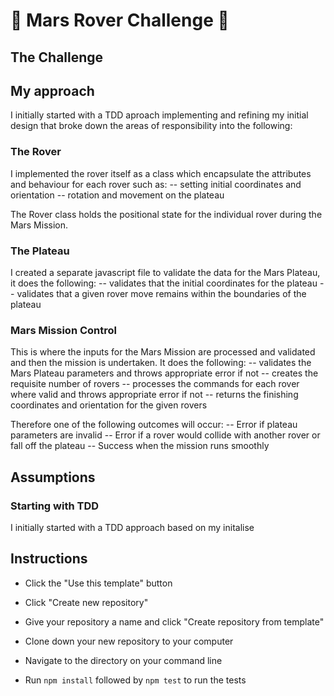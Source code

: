 # 🚀 Mars Rover Challenge 🚀

## The Challenge

## My approach

I initially started with a TDD aproach implementing and refining my initial design that broke down the areas of responsibility into the following:

### The Rover

I implemented the rover itself as a class which encapsulate the attributes and behaviour for each rover such as:
-- setting initial coordinates and orientation
-- rotation and movement on the plateau

The Rover class holds the positional state for the individual rover during the Mars Mission.

### The Plateau

I created a separate javascript file to validate the data for the Mars Plateau, it does the following:
-- validates that the initial coordinates for the plateau
-- validates that a given rover move remains within the boundaries of the plateau

### Mars Mission Control

This is where the inputs for the Mars Mission are processed and validated and then the mission is undertaken. It does the following:
-- validates the Mars Plateau parameters and throws appropriate error if not
-- creates the requisite number of rovers
-- processes the commands for each rover where valid and throws appropriate error if not
-- returns the finishing coordinates and orientation for the given rovers

Therefore one of the following outcomes will occur:
-- Error if plateau parameters are invalid
-- Error if a rover would collide with another rover or fall off the plateau
-- Success when the mission runs smoothly

## Assumptions


### Starting with TDD

I initially started with a TDD approach based on my initalise

## Instructions

- Click the "Use this template" button

- Click "Create new repository"

- Give your repository a name and click "Create repository from template"

- Clone down your new repository to your computer

- Navigate to the directory on your command line

- Run `npm install` followed by `npm test` to run the tests

